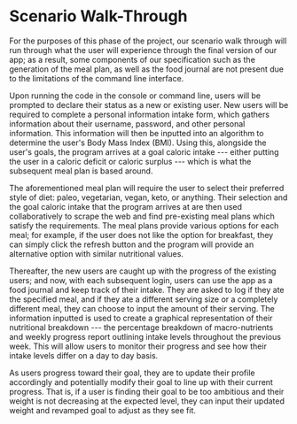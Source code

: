 # Scenario Walk-Through

For the purposes of this phase of the project, our scenario walk through will run through what the user will experience through the final version of our app; as a result, some components of our specification such as the generation of the meal plan, as well as the food journal are not present due to the limitations of the command line interface. 

Upon running the code in the console or command line, users will be prompted to declare their status as a new or existing user. New users will be required to complete a personal information intake form, which gathers information about their username, password, and other personal information. This information will then be inputted into an algorithm to determine the user's Body Mass Index (BMI). Using this, alongside the user's goals, the program arrives at a goal caloric intake --- either putting the user in a caloric deficit or caloric surplus --- which is what the subsequent meal plan is based around.

The aforementioned meal plan will require the user to select their preferred style of diet: paleo, vegetarian, vegan, keto, or anything. Their selection and the goal caloric intake that the program arrives at are then used collaboratively to scrape the web and find pre-existing meal plans which satisfy the requirements. The meal plans provide various options for each meal; for example, if the user does not like the option for breakfast, they can simply click the refresh button and the program will provide an alternative option with similar nutritional values.

Thereafter, the new users are caught up with the progress of the existing users; and now, with each subsequent login, users can use the app as a food journal and keep track of their intake. They are asked to log if they ate the specified meal, and if they ate a different serving size or a completely different meal, they can choose to input the amount of their serving. The information inputted is used to create a graphical representation of their nutritional breakdown --- the percentage breakdown of macro-nutrients and weekly progress report outlining intake levels throughout the previous week. This will allow users to monitor their progress and see how their intake levels differ on a day to day basis.

As users progress toward their goal, they are to update their profile accordingly and potentially modify their goal to line up with their current progress. That is, if a user is finding their goal to be too ambitious and their weight is not decreasing at the expected level, they can input their updated weight and revamped goal to adjust as they see fit. 